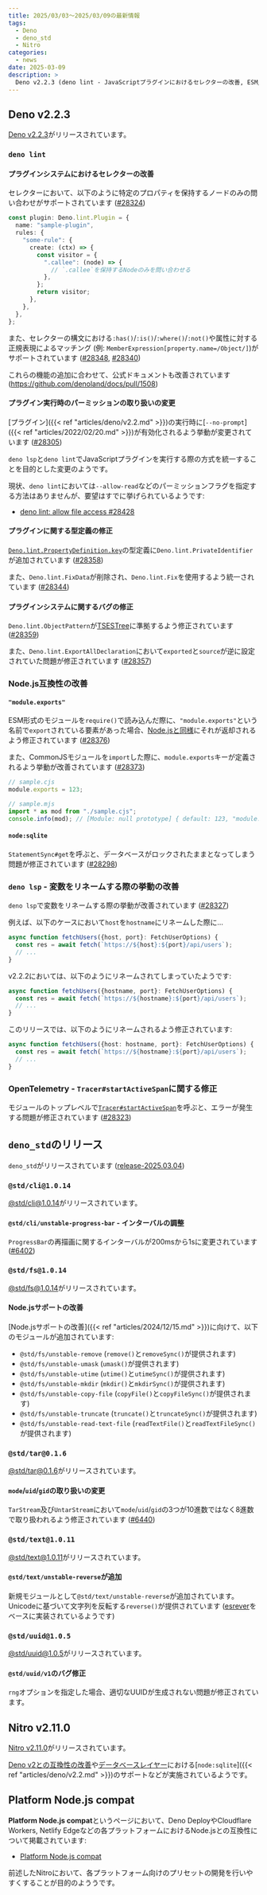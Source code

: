 ```yaml
---
title: 2025/03/03〜2025/03/09の最新情報
tags:
  - Deno
  - deno_std
  - Nitro
categories:
  - news
date: 2025-03-09
description: >
  Deno v2.2.3 (deno lint - JavaScriptプラグインにおけるセレクターの改善, ESM/CommonJSの相互運用性に関する改善, node:sqliteやOpenTelemetryサポートなどに関するバグの修正, など), deno_stdのリリース (@std/cli@1.0.14 - ProgressBarの再描画に関するインターバルが変更, @std/fs@1.0.14 - Node.jsサポートの改善, @std/tar@0.1.6 - mode, uid, gidの取り扱いの変更), Nitro v2.11.0 (Deno v2との互換性の改善やデータベースレイヤーにおけるnode:sqliteのサポートなど), Platform Node.js compat (Deno DeployやCloudflare Workersなどの各種プラットフォームにおけるNode.js互換性を掲載)
---
```


## Deno v2.2.3

[Deno v2.2.3](https://github.com/denoland/deno/releases/tag/v2.2.3)がリリースされています。

### `deno lint`

#### プラグインシステムにおけるセレクターの改善

セレクターにおいて、以下のように特定のプロパティを保持するノードのみの問い合わせがサポートされています ([#28324](https://github.com/denoland/deno/pull/28324))

```typescript
const plugin: Deno.lint.Plugin = {
  name: "sample-plugin",
  rules: {
    "some-rule": {
      create: (ctx) => {
        const visitor = {
          ".callee": (node) => {
            // `.callee`を保持するNodeのみを問い合わせる
          },
        };
        return visitor;
      },
    },
  },
};
```

また、セレクターの構文における`:has()`/`:is()`/`:where()`/`:not()`や属性に対する正規表現によるマッチング (例: `MemberExpression[property.name=/Object/]`)がサポートされています ([#28348](https://github.com/denoland/deno/pull/28348), [#28340](https://github.com/denoland/deno/pull/28340))

これらの機能の追加に合わせて、公式ドキュメントも改善されています (https://github.com/denoland/docs/pull/1508)

#### プラグイン実行時のパーミッションの取り扱いの変更

[プラグイン]({{< ref "articles/deno/v2.2.md" >}})の実行時に[`--no-prompt`]({{< ref "articles/2022/02/20.md" >}})が有効化されるよう挙動が変更されています ([#28305](https://github.com/denoland/deno/pull/28305))

`deno lsp`と`deno lint`でJavaScriptプラグインを実行する際の方式を統一することを目的とした変更のようです。

現状、`deno lint`においては`--allow-read`などのパーミッションフラグを指定する方法はありませんが、要望はすでに挙げられているようです:

- [deno lint: allow file access #28428](https://github.com/denoland/deno/issues/28428)

#### プラグインに関する型定義の修正

[`Deno.lint.PropertyDefinition.key`](https://github.com/denoland/deno/blob/v2.2.3/cli/tsc/dts/lib.deno.unstable.d.ts#L1949-L1954)の型定義に`Deno.lint.PrivateIdentifier`が追加されています ([#28358](https://github.com/denoland/deno/pull/28358))

また、`Deno.lint.FixData`が削除され、`Deno.lint.Fix`を使用するよう統一されています ([#28344](https://github.com/denoland/deno/pull/28344))

#### プラグインシステムに関するバグの修正

`Deno.lint.ObjectPattern`が[TSESTree](https://github.com/typescript-eslint/typescript-eslint/blob/v8.26.0/docs/packages/TypeScript_ESTree.mdx)に準拠するよう修正されています ([#28359](https://github.com/denoland/deno/pull/28359))

また、`Deno.lint.ExportAllDeclaration`において`exported`と`source`が逆に設定されていた問題が修正されています ([#28357](https://github.com/denoland/deno/pull/28357))

### Node.js互換性の改善

#### `"module.exports"`

ESM形式のモジュールを`require()`で読み込んだ際に、`"module.exports"`という名前で`export`されている要素があった場合、[Node.jsと同様](https://github.com/nodejs/node/pull/54563)にそれが返却されるよう修正されています ([#28376](https://github.com/denoland/deno/pull/28376))

また、CommonJSモジュールを`import`した際に、`module.exports`キーが定義されるよう挙動が改善されています ([#28373](https://github.com/denoland/deno/pull/28373))

```javascript
// sample.cjs
module.exports = 123;

// sample.mjs
import * as mod from "./sample.cjs";
console.info(mod); // [Module: null prototype] { default: 123, "module.exports": 123 }
```

#### `node:sqlite`

`StatementSync#get`を呼ぶと、データベースがロックされたままとなってしまう問題が修正されています ([#28298](https://github.com/denoland/deno/pull/28298))

### `deno lsp` - 変数をリネームする際の挙動の改善

`deno lsp`で変数をリネームする際の挙動が改善されています ([#28327](https://github.com/denoland/deno/pull/28327))

例えば、以下のケースにおいて`host`を`hostname`にリネームした際に...

```typescript
async function fetchUsers({host, port}: FetchUserOptions) {
  const res = await fetch(`https://${host}:${port}/api/users`);
  // ...
}
```

v2.2.2においては、以下のようにリネームされてしまっていたようです:

```typescript
async function fetchUsers({hostname, port}: FetchUserOptions) {
  const res = await fetch(`https://${hostname}:${port}/api/users`);
  // ...
}
```

このリリースでは、以下のようにリネームされるよう修正されています:

```typescript
async function fetchUsers({host: hostname, port}: FetchUserOptions) {
  const res = await fetch(`https://${hostname}:${port}/api/users`);
  // ...
}
```

### OpenTelemetry - `Tracer#startActiveSpan`に関する修正

モジュールのトップレベルで[`Tracer#startActiveSpan`](https://github.com/open-telemetry/opentelemetry-js/blob/v1.30.1/api/src/trace/tracer.ts#L87-L101)を呼ぶと、エラーが発生する問題が修正されています ([#28323](https://github.com/denoland/deno/pull/28323))

## `deno_std`のリリース

`deno_std`がリリースされています ([release-2025.03.04](https://github.com/denoland/std/releases/tag/release-2025.03.04))

### `@std/cli@1.0.14`

[@std/cli@1.0.14](https://jsr.io/@std/cli@1.0.14)がリリースされています。

#### `@std/cli/unstable-progress-bar` - インターバルの調整

`ProgressBar`の再描画に関するインターバルが200msから1sに変更されています ([#6402](https://github.com/denoland/std/pull/6402))

### `@std/fs@1.0.14`

[@std/fs@1.0.14](https://jsr.io/@std/fs@1.0.14)がリリースされています。

#### Node.jsサポートの改善

[Node.jsサポートの改善]({{< ref "articles/2024/12/15.md" >}})に向けて、以下のモジュールが追加されています:

- `@std/fs/unstable-remove` (`remove()`と`removeSync()`が提供されます)
- `@std/fs/unstable-umask` (`umask()`が提供されます)
- `@std/fs/unstable-utime` (`utime()`と`utimeSync()`が提供されます)
- `@std/fs/unstable-mkdir` (`mkdir()`と`mkdirSync()`が提供されます)
- `@std/fs/unstable-copy-file` (`copyFile()`と`copyFileSync()`が提供されます)
- `@std/fs/unstable-truncate` (`truncate()`と`truncateSync()`が提供されます)
- `@std/fs/unstable-read-text-file` (`readTextFile()`と`readTextFileSync()`が提供されます)

### `@std/tar@0.1.6`

[@std/tar@0.1.6](https://jsr.io/@std/tar@0.1.6)がリリースされています。

#### `mode`/`uid`/`gid`の取り扱いの変更

`TarStream`及び`UntarStream`において`mode`/`uid`/`gid`の3つが10進数ではなく8進数で取り扱われるよう修正されています ([#6440](https://github.com/denoland/std/pull/6440))

### `@std/text@1.0.11`

[@std/text@1.0.11](https://jsr.io/@std/text@1.0.11)がリリースされています。

#### `@std/text/unstable-reverse`が追加

新規モジュールとして`@std/text/unstable-reverse`が追加されています。Unicodeに基づいて文字列を反転する`reverse()`が提供されています ([esrever](https://github.com/mathiasbynens/esrever)をベースに実装されているようです)

### `@std/uuid@1.0.5`

[@std/uuid@1.0.5](https://jsr.io/@std/uuid@1.0.5)がリリースされています。

#### `@std/uuid/v1`のバグ修正

`rng`オプションを指定した場合、適切なUUIDが生成されない問題が修正されています。

## Nitro v2.11.0

[Nitro v2.11.0](https://github.com/nitrojs/nitro/releases/tag/v2.11.0)がリリースされています。

[Deno v2との互換性の改善](https://github.com/nitrojs/nitro/pull/3050)や[データベースレイヤー](https://github.com/nitrojs/nitro/blob/v2.11.0/docs/1.guide/5.database.md)における[`node:sqlite`]({{< ref "articles/deno/v2.2.md" >}})のサポートなどが実施されているようです。

## Platform Node.js compat

**Platform Node.js compat**というページにおいて、Deno DeployやCloudflare Workers, Netlify Edgeなどの各プラットフォームにおけるNode.jsとの互換性について掲載されています:

- [Platform Node.js compat](https://github.com/pi0/platform-node-compat)

前述したNitroにおいて、各プラットフォーム向けのプリセットの開発を行いやすくすることが目的のよううです。
